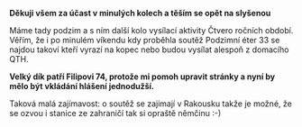 **Děkuji všem za účast v minulých kolech a těším se opět na slyšenou**

Máme tady podzim a s ním další kolo vysílací aktivity Čtvero ročních období. Věřím, že i po minulém víkendu kdy proběhla soutěž Podzimní éter 33 se najdou takoví kteří vyrazí na kopec nebo budou vysílat alespoň z domacího QTH.

**Velký dík patří Filipovi 74, protože mi pomoh upravit stránky a nyní by mělo být vkládání hlášení jednodužší.**

Taková malá zajímavost: o soutěž se zajimají v Rakousku takže je možné, že se ozvou i stanice ze zahraničí tak si opraště němčinu :-)


<span class="text-info"></span>
